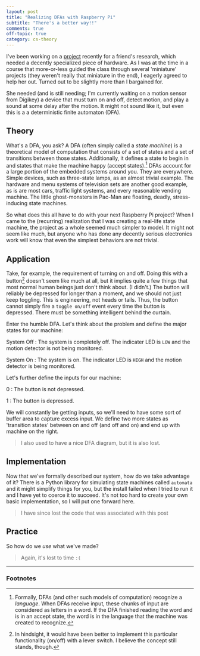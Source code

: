 ```yaml
---
layout: post
title: "Realizing DFAs with Raspberry Pi"
subtitle: "There's a better way!!"
comments: true
off-topic: true
category: cs-theory
---
```

I've been working on a [project][pisnort] recently for a friend's research,
  which needed a decently specialized piece of hardware.
As I was at the time in a course that more-or-less guided the class
  through several 'miniature' projects
  (they weren't really that miniature in the end),
  I eagerly agreed to help her out.
Turned out to be slightly more than I bargained for.

<!--more-->

She needed (and is still needing;
  I'm currently waiting on a motion sensor from Digikey)
  a device that must turn on and off,
  detect motion,
  and play a sound at some delay after the motion.
It might not sound like it, but even this is a
  a deterministic finite automaton (DFA).

## Theory ##

What's a DFA, you ask?
A DFA (often simply called a *state machine*) is
  a theoretical model of computation that consists of
  a set of states and a set of transitions between those states.
Additionally, it defines a state to begin in
  and states that make the machine happy (accept states).[^formal]
DFAs account for a large portion of the embedded systems around you.
They are everywhere.
Simple devices, such as three-state lamps, as an almost trivial example.
The hardware and menu systems of television sets are another good example,
  as is are most cars, traffic light systems, and every reasonable vending machine.
The little ghost-monsters in Pac-Man are floating, deadly, stress-inducing state machines.

So what does this all have to do with your next Raspberry Pi project?
When I came to the (recurring) realization that I was creating a real-life state machine,
  the project as a whole seemed much simpler to model.
It might not seem like much, but anyone who has done any decently serious electronics work
  will know that even the simplest behaviors are not trivial.

## Application ##

Take, for example, the requirement of turning on and off.
Doing this with a button[^hindsight] doesn't seem like much at all,
  but it implies quite a few things that
  most normal human beings just don't think about.
  (I didn't.)
The button will reliably be depressed for longer than a moment,
  and we should not just keep toggling.
This is engineering, not heads or tails.
Thus, the button cannot simply fire a `toggle on/off` event
  every time the button is depressed.
There must be something intelligent behind the curtain.

Enter the humble DFA.
Let's think about the problem and define the major states for our machine:

System Off
: The system is completely off.
  The indicater LED is `LOW` and the motion detector is not being monitored.

System On
: The system is on.
  The indicator LED is `HIGH` and the motion detector is being monitored.

<!-- [<img align="right" src="/images/rpi-dfa.png" height="350" width="350" alt="state machine"/>][tex-source] -->

Let's further define the inputs for our machine:

0
: The button is not depressed.

1
: The button is depressed.

We will constantly be getting inputs,
  so we'll need to have some sort of buffer area to capture excess input.
We define two more states as 'transition states' between on and off (and off and on)
  and end up with machine on the right.

> I also used to have a nice DFA diagram, but it is also lost.

## Implementation ##

Now that we've formally described our system,
  how do we take advantage of it?
There is a Python library for simulating state machines called `automata`
  and it might simplify things for you,
  but the install failed when I tried to run it and I have yet to coerce it to succeed.
It's not too hard to create your own basic implementation, so I will put one forward here.

> I have since lost the code that was associated with this post

## Practice ##

So how do we *use* what we've made?

> Again, it's lost to time `:(`

---

### Footnotes ###

[^formal]:
    Formally, DFAs (and other such models of computation) recognize a *language*.
	When DFAs receive input, these chunks of input are considered as letters in a word.
	If the DFA finished reading the word and is in an accept state,
	  the word is in the language that the machine was created to recognize.

[^hindsight]:
    In hindsight, it would have been better to implement
	  this particular functionality (on/off) with a lever switch.
	I believe the concept still stands, though.

[pisnort]: http://www.github.com/vermiculus/pisnort
[tex-source]: https://gist.github.com/vermiculus/8376562#file-diagram-tex
